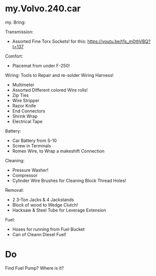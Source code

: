 # my.Volvo.240.car
my. Bring:

Transmission:
- Assorted Fine Torx Sockets! for this: https://youtu.be/t1s_m0thVBQ?t=137

Comfort:
- Placemat from under F-250!

Wiring: Tools to Repair and re-solder Wiring Harness!
- Multimeter
- Assorted Different colored Wire rolls!
- Zip Ties
- Wire Stripper
- Razor Knife
- End Connectors
- Shrink Wrap
- Electrical Tape

Battery:
- Car Battery from S-10
- Screw in Terminals
- Romex Wire, to Wrap a makeshift Connection

Cleaning:
- Pressure Washer!
- Compressor
- Cylinder Wire Brushes for Cleaning Block Thread Holes!

Removal:
- 2 3-Ton Jacks &amp; 4 Jackstands
- Block of wood to Wedge Clutch!
- Hacksaw & Steel Tube for Leverage Extension

Fuel:
- Hoses for running from Fuel Bucket
- Can of Cleann Diesel Fuel!

# Do
Find Fuel Pump? Where is it?
